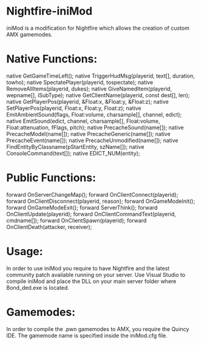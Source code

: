 Nightfire-iniMod
================

iniMod is a modification for Nightfire which allows the creation of custom AMX gamemodes.

Native Functions:
================

native GetGameTimeLeft();
native TriggerHudMsg(playerid, text[], duration, towho);
native SpectatePlayer(playerid, tospectate);
native RemoveAllItems(playerid, dukes);
native GiveNamedItem(playerid, wepname[], iSubType);
native GetClientName(playerid, const dest[], len);
native GetPlayerPos(playerid, &Float:x, &Float:y, &Float:z);
native SetPlayerPos(playerid, Float:x, Float:y, Float:z);
native EmitAmbientSound(flags, Float:volume, charsample[], channel, edict);
native EmitSound(edict, channel, charsample[], Float:volume, Float:attenuation, fFlags, pitch);
native PrecacheSound(name[]);
native PrecacheModel(name[]);
native PrecacheGeneric(name[]);
native PrecacheEvent(name[]);
native PrecacheUnmodified(name[]);
native FindEntityByClassname(pStartEntity, szName[]);
native ConsoleCommand(text[]);
native EDICT_NUM(entity);

Public Functions:
================

forward OnServerChangeMap();
forward OnClientConnect(playerid);
forward OnClientDisconnect(playerid, reason);
forward OnGameModeInit();
forward OnGameModeExit();
forward ServerThink();
forward OnClientUpdate(playerid);
forward OnClientCommandText(playerid, cmdname[]);
forward OnClientSpawn(playerid);
forward OnClientDeath(attacker, receiver);

Usage:
================

In order to use iniMod you require to have Nightfire and the latest community patch available running on your server. Use Visual Studio to compile iniMod and place the DLL on your main server folder where Bond_ded.exe is located. 

Gamemodes: 
================

In order to compile the .pwn gamemodes to AMX, you require the Quincy IDE. The gamemode name is specified inside the iniMod.cfg file.
